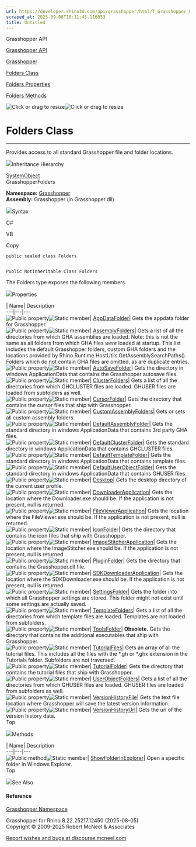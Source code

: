 ```yaml
---
url: https://developer.rhino3d.com/api/grasshopper/html/T_Grasshopper_Folders.htm
scraped_at: 2025-09-08T16:11:45.116053
title: Untitled
---
```


Grasshopper API

[Grasshopper API](../html/723c01da-9986-4db2-8f53-6f3a7494df75.htm
"Grasshopper API")

[Grasshopper](../html/N_Grasshopper.htm "Grasshopper")

[Folders Class](../html/T_Grasshopper_Folders.htm "Folders Class")

[Folders Properties](../html/Properties_T_Grasshopper_Folders.htm "Folders
Properties")

[Folders Methods](../html/Methods_T_Grasshopper_Folders.htm "Folders Methods")

![Click or drag to resize](../icons/TocOpen.gif)![Click or drag to
resize](../icons/TocClose.gif)

# Folders Class  
  
---  
  
Provides access to all standard Grasshopper file and folder locations.

![](../icons/SectionExpanded.png)Inheritance Hierarchy

[SystemObject](https://docs.microsoft.com/dotnet/api/system.object)  
GrasshopperFolders  

**Namespace:** [Grasshopper](N_Grasshopper.htm)  
**Assembly:** Grasshopper (in Grasshopper.dll)

![](../icons/SectionExpanded.png)Syntax

C#

VB

Copy

    
    
    public sealed class Folders
    
    
    Public NotInheritable Class Folders

The Folders type exposes the following members.

![](../icons/SectionExpanded.png)Properties

| Name| Description  
---|---|---  
![Public property](../icons/pubproperty.gif)![Static
member](../icons/static.gif)|
[AppDataFolder](P_Grasshopper_Folders_AppDataFolder.htm)|  Gets the appdata
folder for Grasshopper.  
![Public property](../icons/pubproperty.gif)![Static
member](../icons/static.gif)|
[AssemblyFolders](P_Grasshopper_Folders_AssemblyFolders.htm)|  Gets a list of
all the directories from which GHA assemblies are loaded. Note: this is not
the same as all folders from which GHA files _were_ loaded at startup. This
list includes the default Grasshopper folders, custom GHA folders and the
locations provided by Rhino.Runtime.HostUtils.GetAssemblySearchPaths().
Folders which do not contain GHA files are omitted, as are duplicate entries.  
![Public property](../icons/pubproperty.gif)![Static
member](../icons/static.gif)|
[AutoSaveFolder](P_Grasshopper_Folders_AutoSaveFolder.htm)|  Gets the
directory in windows ApplicationData that contains the Grasshopper autosave
files.  
![Public property](../icons/pubproperty.gif)![Static
member](../icons/static.gif)|
[ClusterFolders](P_Grasshopper_Folders_ClusterFolders.htm)|  Gets a list of
all the directories from which GHCLUSTER files are loaded. GHUSER files are
loaded from subfolders as well.  
![Public property](../icons/pubproperty.gif)![Static
member](../icons/static.gif)|
[CursorFolder](P_Grasshopper_Folders_CursorFolder.htm)|  Gets the directory
that contains the cursor files that ship with Grasshopper.  
![Public property](../icons/pubproperty.gif)![Static
member](../icons/static.gif)|
[CustomAssemblyFolders](P_Grasshopper_Folders_CustomAssemblyFolders.htm)|
Gets or sets all custom assembly folders.  
![Public property](../icons/pubproperty.gif)![Static
member](../icons/static.gif)|
[DefaultAssemblyFolder](P_Grasshopper_Folders_DefaultAssemblyFolder.htm)|
Gets the standard directory in windows ApplicationData that contains 3rd party
GHA files.  
![Public property](../icons/pubproperty.gif)![Static
member](../icons/static.gif)|
[DefaultClusterFolder](P_Grasshopper_Folders_DefaultClusterFolder.htm)|  Gets
the standard directory in windows ApplicationData that contains GHCLUSTER
files.  
![Public property](../icons/pubproperty.gif)![Static
member](../icons/static.gif)|
[DefaultTemplateFolder](P_Grasshopper_Folders_DefaultTemplateFolder.htm)|
Gets the standard directory in windows ApplicationData that contains template
files.  
![Public property](../icons/pubproperty.gif)![Static
member](../icons/static.gif)|
[DefaultUserObjectFolder](P_Grasshopper_Folders_DefaultUserObjectFolder.htm)|
Gets the standard directory in windows ApplicationData that contains GHUSER
files.  
![Public property](../icons/pubproperty.gif)![Static
member](../icons/static.gif)| [Desktop](P_Grasshopper_Folders_Desktop.htm)|
Gets the desktop directory of the current user profile.  
![Public property](../icons/pubproperty.gif)![Static
member](../icons/static.gif)|
[DownloaderApplication](P_Grasshopper_Folders_DownloaderApplication.htm)|
Gets the location where the Downloader.exe should be. If the application is
not present, null is returned.  
![Public property](../icons/pubproperty.gif)![Static
member](../icons/static.gif)|
[FileViewerApplication](P_Grasshopper_Folders_FileViewerApplication.htm)|
Gets the location where the FileViewer.exe should be. If the application is
not present, null is returned.  
![Public property](../icons/pubproperty.gif)![Static
member](../icons/static.gif)|
[IconFolder](P_Grasshopper_Folders_IconFolder.htm)|  Gets the directory that
contains the icon files that ship with Grasshopper.  
![Public property](../icons/pubproperty.gif)![Static
member](../icons/static.gif)|
[ImageStitcherApplication](P_Grasshopper_Folders_ImageStitcherApplication.htm)|
Gets the location where the ImageStitcher.exe should be. If the application is
not present, null is returned.  
![Public property](../icons/pubproperty.gif)![Static
member](../icons/static.gif)|
[PluginFolder](P_Grasshopper_Folders_PluginFolder.htm)|  Gets the directory
that contains the Grasshopper.dll file.  
![Public property](../icons/pubproperty.gif)![Static
member](../icons/static.gif)|
[SDKDownloaderApplication](P_Grasshopper_Folders_SDKDownloaderApplication.htm)|
Gets the location where the SDKDownloader.exe should be. If the application is
not present, null is returned.  
![Public property](../icons/pubproperty.gif)![Static
member](../icons/static.gif)|
[SettingsFolder](P_Grasshopper_Folders_SettingsFolder.htm)|  Gets the folder
into which all Grasshopper settings are stored. This folder might not exist
until some settings are actually saved.  
![Public property](../icons/pubproperty.gif)![Static
member](../icons/static.gif)|
[TemplateFolders](P_Grasshopper_Folders_TemplateFolders.htm)|  Gets a list of
all the directories from which template files are loaded. Templates are not
loaded from subfolders.  
![Public property](../icons/pubproperty.gif)![Static
member](../icons/static.gif)|
[ToolsFolder](P_Grasshopper_Folders_ToolsFolder.htm)|  **Obsolete.** Gets the
directory that contains the additional executables that ship with Grasshopper.  
![Public property](../icons/pubproperty.gif)![Static
member](../icons/static.gif)|
[TutorialFiles](P_Grasshopper_Folders_TutorialFiles.htm)|  Gets an array of
all the tutorial files. This includes all the files with the *.gh or *.ghx
extension in the Tutorials folder. Subfolders are not traversed.  
![Public property](../icons/pubproperty.gif)![Static
member](../icons/static.gif)|
[TutorialFolder](P_Grasshopper_Folders_TutorialFolder.htm)|  Gets the
directory that contains the tutorial files that ship with Grasshopper.  
![Public property](../icons/pubproperty.gif)![Static
member](../icons/static.gif)|
[UserObjectFolders](P_Grasshopper_Folders_UserObjectFolders.htm)|  Gets a list
of all the directories from which GHUSER files are loaded. GHUSER files are
loaded from subfolders as well.  
![Public property](../icons/pubproperty.gif)![Static
member](../icons/static.gif)|
[VersionHistoryFile](P_Grasshopper_Folders_VersionHistoryFile.htm)|  Gets the
text file location where Grasshopper will save the latest version information.  
![Public property](../icons/pubproperty.gif)![Static
member](../icons/static.gif)|
[VersionHistoryUrl](P_Grasshopper_Folders_VersionHistoryUrl.htm)|  Gets the
url of the version history data.  
Top

![](../icons/SectionExpanded.png)Methods

| Name| Description  
---|---|---  
![Public method](../icons/pubmethod.gif)![Static member](../icons/static.gif)|
[ShowFolderInExplorer](M_Grasshopper_Folders_ShowFolderInExplorer.htm)|  Open
a specific folder in Windows Explorer.  
Top

![](../icons/SectionExpanded.png)See Also

#### Reference

[Grasshopper Namespace](N_Grasshopper.htm)

Grasshopper for Rhino 8.22.25217.12450 (2025-08-05)  
Copyright © 2009-2025 Robert McNeel & Associates

[Report wishes and bugs at
discourse.mcneel.com](https://discourse.mcneel.com/c/grasshopper)

